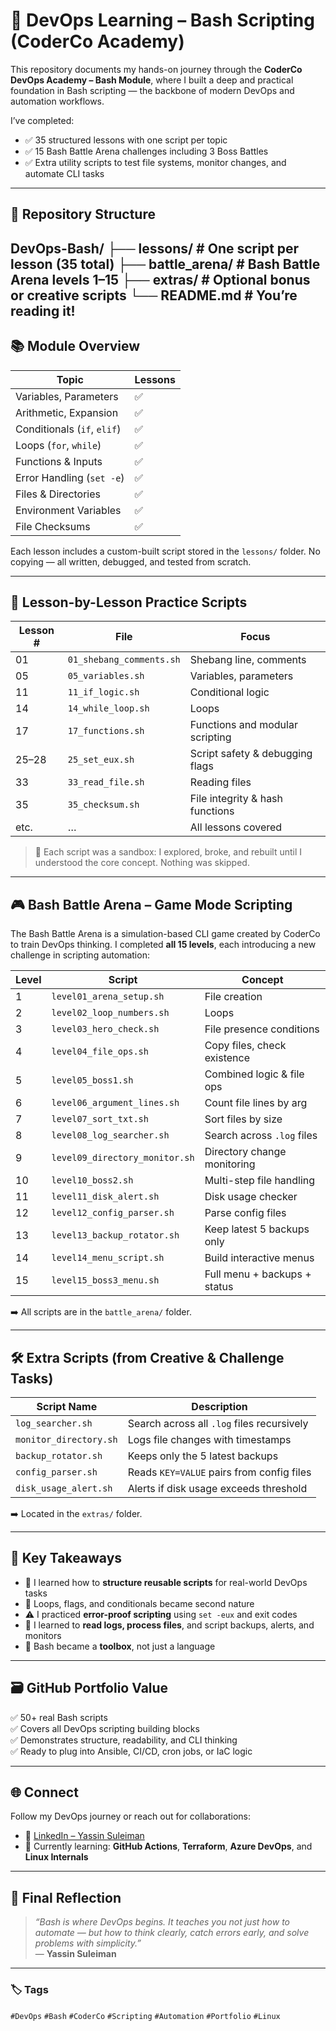 # 🐚 DevOps Learning – Bash Scripting (CoderCo Academy)

This repository documents my hands-on journey through the **CoderCo DevOps Academy – Bash Module**, where I built a deep and practical foundation in Bash scripting — the backbone of modern DevOps and automation workflows.

I’ve completed:
- ✅ 35 structured lessons with one script per topic  
- ✅ 15 Bash Battle Arena challenges including 3 Boss Battles  
- ✅ Extra utility scripts to test file systems, monitor changes, and automate CLI tasks

---

## 📁 Repository Structure
DevOps-Bash/
├── lessons/               # One script per lesson (35 total)
├── battle_arena/          # Bash Battle Arena levels 1–15
├── extras/                # Optional bonus or creative scripts
└── README.md              # You’re reading it!
---

## 📚 Module Overview

| Topic                        | Lessons |
|-----------------------------|---------|
| Variables, Parameters       | ✅       |
| Arithmetic, Expansion       | ✅       |
| Conditionals (`if`, `elif`) | ✅       |
| Loops (`for`, `while`)      | ✅       |
| Functions & Inputs          | ✅       |
| Error Handling (`set -e`)   | ✅       |
| Files & Directories         | ✅       |
| Environment Variables       | ✅       |
| File Checksums              | ✅       |

Each lesson includes a custom-built script stored in the `lessons/` folder. No copying — all written, debugged, and tested from scratch.

---

## 🧪 Lesson-by-Lesson Practice Scripts

| Lesson # | File                             | Focus                                  |
|----------|----------------------------------|----------------------------------------|
| 01       | `01_shebang_comments.sh`         | Shebang line, comments                 |
| 05       | `05_variables.sh`                | Variables, parameters                  |
| 11       | `11_if_logic.sh`                 | Conditional logic                      |
| 14       | `14_while_loop.sh`               | Loops                                  |
| 17       | `17_functions.sh`                | Functions and modular scripting        |
| 25–28    | `25_set_eux.sh`                  | Script safety & debugging flags        |
| 33       | `33_read_file.sh`                | Reading files                          |
| 35       | `35_checksum.sh`                 | File integrity & hash functions        |
| etc.     | …                                | All lessons covered                    |

> 🔎 Each script was a sandbox: I explored, broke, and rebuilt until I understood the core concept. Nothing was skipped.

---

## 🎮 Bash Battle Arena – Game Mode Scripting

The Bash Battle Arena is a simulation-based CLI game created by CoderCo to train DevOps thinking. I completed **all 15 levels**, each introducing a new challenge in scripting automation:

| Level | Script                        | Concept                     |
|-------|-------------------------------|-----------------------------|
| 1     | `level01_arena_setup.sh`      | File creation               |
| 2     | `level02_loop_numbers.sh`     | Loops                       |
| 3     | `level03_hero_check.sh`       | File presence conditions    |
| 4     | `level04_file_ops.sh`         | Copy files, check existence |
| 5     | `level05_boss1.sh`            | Combined logic & file ops   |
| 6     | `level06_argument_lines.sh`   | Count file lines by arg     |
| 7     | `level07_sort_txt.sh`         | Sort files by size          |
| 8     | `level08_log_searcher.sh`     | Search across `.log` files  |
| 9     | `level09_directory_monitor.sh`| Directory change monitoring |
| 10    | `level10_boss2.sh`            | Multi-step file handling    |
| 11    | `level11_disk_alert.sh`       | Disk usage checker          |
| 12    | `level12_config_parser.sh`    | Parse config files          |
| 13    | `level13_backup_rotator.sh`   | Keep latest 5 backups only  |
| 14    | `level14_menu_script.sh`      | Build interactive menus     |
| 15    | `level15_boss3_menu.sh`       | Full menu + backups + status|

➡️ All scripts are in the `battle_arena/` folder.

---

## 🛠️ Extra Scripts (from Creative & Challenge Tasks)

| Script Name               | Description                                  |
|---------------------------|----------------------------------------------|
| `log_searcher.sh`         | Search across all `.log` files recursively   |
| `monitor_directory.sh`    | Logs file changes with timestamps            |
| `backup_rotator.sh`       | Keeps only the 5 latest backups              |
| `config_parser.sh`        | Reads `KEY=VALUE` pairs from config files    |
| `disk_usage_alert.sh`     | Alerts if disk usage exceeds threshold       |

➡️ Located in the `extras/` folder.

---

## 🧠 Key Takeaways

- 📁 I learned how to **structure reusable scripts** for real-world DevOps tasks  
- 🔁 Loops, flags, and conditionals became second nature  
- ⚠️ I practiced **error-proof scripting** using `set -eux` and exit codes  
- 📜 I learned to **read logs, process files**, and script backups, alerts, and monitors  
- 🧰 Bash became a **toolbox**, not just a language

---

## 🗃️ GitHub Portfolio Value

✅ 50+ real Bash scripts  
✅ Covers all DevOps scripting building blocks  
✅ Demonstrates structure, readability, and CLI thinking  
✅ Ready to plug into Ansible, CI/CD, cron jobs, or IaC logic

---

## 🌐 Connect

Follow my DevOps journey or reach out for collaborations:

- 🔗 [LinkedIn – Yassin Suleiman](https://www.linkedin.com/in/yassinsuleiman)  
- 🧠 Currently learning: **GitHub Actions**, **Terraform**, **Azure DevOps**, and **Linux Internals**

---

## 🏁 Final Reflection

> *“Bash is where DevOps begins. It teaches you not just how to automate — but how to think clearly, catch errors early, and solve problems with simplicity.”*  
> — **Yassin Suleiman**

---

### 🏷 Tags
`#DevOps` `#Bash` `#CoderCo` `#Scripting` `#Automation` `#Portfolio` `#Linux`
